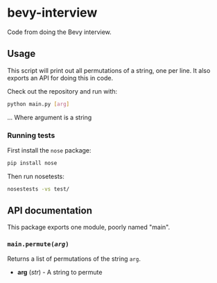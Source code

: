 # bevy-interview
Code from doing the Bevy interview.

## Usage

This script will print out all permutations of a string, one per line. It also
exports an API for doing this in code.

Check out the repository and run with:

```bash
python main.py [arg]
```

... Where argument is a string

### Running tests

First install the `nose` package:

```bash
pip install nose
```

Then run nosetests:

```bash
nosestests -vs test/
```


## API documentation

This package exports one module, poorly named "main".

### `main.permute(`*`arg`*`)`

Returns a list of permutations of the string `arg`.

-  **arg** (*str*) - A string to permute



